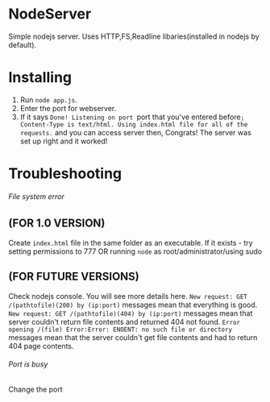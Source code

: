 # NodeServer
Simple nodejs server.  Uses HTTP,FS,Readline libaries(installed in nodejs by default).
# Installing
1. Run `node app.js`.
2. Enter the port for webserver.
3. If it says `Done! Listening on port `port that you've entered before`; Content-Type is text/html. Using index.html file for
all of the requests.` and you can access server then, Congrats! The server was set up right and it worked!

# Troubleshooting
###### File system error
## (FOR 1.0 VERSION)
Create `index.html` file in the same folder as an executable.
If it exists - try setting permissions to 777 OR running `node` as root/administrator/using sudo
## (FOR FUTURE VERSIONS)
Check nodejs console. You will see more details here.
`New request: GET /(pathtofile)(200) by (ip:port)` messages mean that everything is good.
`New request: GET /(pathtofile)(404) by (ip:port)` messages mean that server couldn't return file contents and returned 404 not found.
`Error opening /(file) Error:Error: ENOENT: no such file or directory` messages mean that the server couldn't get file contents and had to return 404 page contents.
###### Port is busy
Change the port
